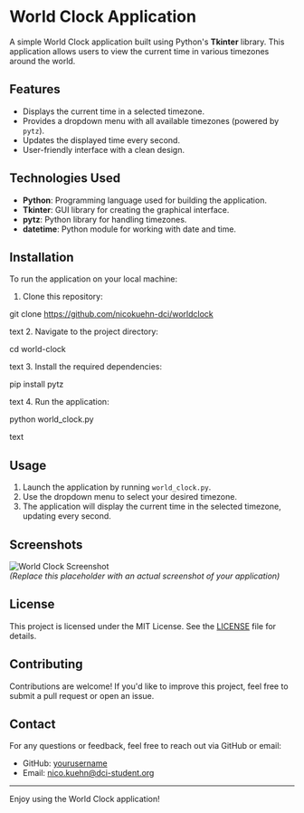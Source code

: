 # World Clock Application

A simple World Clock application built using Python's **Tkinter** library. This application allows users to view the current time in various timezones around the world.

## Features

- Displays the current time in a selected timezone.
- Provides a dropdown menu with all available timezones (powered by `pytz`).
- Updates the displayed time every second.
- User-friendly interface with a clean design.

## Technologies Used

- **Python**: Programming language used for building the application.
- **Tkinter**: GUI library for creating the graphical interface.
- **pytz**: Python library for handling timezones.
- **datetime**: Python module for working with date and time.

## Installation

To run the application on your local machine:

1. Clone this repository:

git clone https://github.com/nicokuehn-dci/worldclock

text
2. Navigate to the project directory:

cd world-clock

text
3. Install the required dependencies:

pip install pytz

text
4. Run the application:

python world_clock.py

text

## Usage

1. Launch the application by running `world_clock.py`.
2. Use the dropdown menu to select your desired timezone.
3. The application will display the current time in the selected timezone, updating every second.

## Screenshots

![World Clock Screenshot](https://via.placeholder.com/400x250)  
*(Replace this placeholder with an actual screenshot of your application)*

## License

This project is licensed under the MIT License. See the [LICENSE](LICENSE) file for details.

## Contributing

Contributions are welcome! If you'd like to improve this project, feel free to submit a pull request or open an issue.

## Contact

For any questions or feedback, feel free to reach out via GitHub or email:

- GitHub: [yourusername](https://github.com/nicokuehn-dci)
- Email: nico.kuehn@dci-student.org

---

Enjoy using the World Clock application!